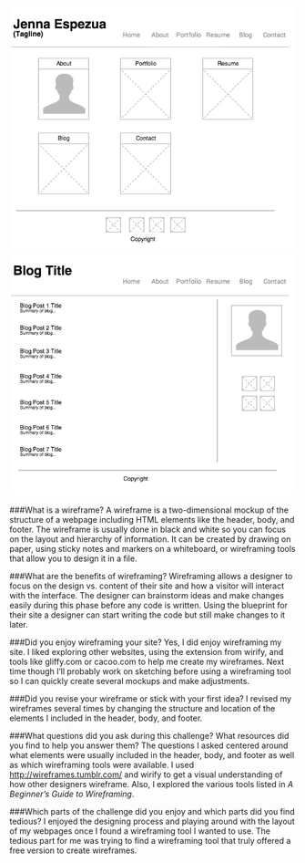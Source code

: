 ![Index Wireframe](imgs/wireframe-index.png)
![Blog Index Wireframe](imgs/wireframe-blog-index.png)

###What is a wireframe?
A wireframe is a two-dimensional mockup of the structure of a webpage including HTML elements like the header, body, and footer.  The wireframe is usually done in black and white so you can focus on the layout and hierarchy of information.  It can be created by drawing on paper, using sticky notes and markers on a whiteboard, or wireframing tools that allow you to design it in a file.

###What are the benefits of wireframing?
Wireframing allows a designer to focus on the design vs. content of their site and how a visitor will interact with the interface.  The designer can brainstorm ideas and make changes easily during this phase before any code is written.  Using the blueprint for their site a designer can start writing the code but still make changes to it later.

###Did you enjoy wireframing your site?
Yes, I did enjoy wireframing my site.  I liked exploring other websites, using the extension from wirify, and tools like gliffy.com or cacoo.com to help me create my wireframes.  Next time though I’ll probably work on sketching before using a wireframing tool so I can quickly create several mockups and make adjustments.

###Did you revise your wireframe or stick with your first idea?
I revised my wireframes several times by changing the structure and location of the elements I included in the header, body, and footer.

###What questions did you ask during this challenge? What resources did you find to help you answer them?
The questions I asked centered around what elements were usually included in the header, body, and footer as well as which wireframing tools were available.   I used http://wireframes.tumblr.com/ and wirify to get a visual understanding of how other designers wireframe.  Also, I explored the various tools listed in *A Beginner’s Guide to Wireframing*.

###Which parts of the challenge did you enjoy and which parts did you find tedious?
I enjoyed the designing process and playing around with the layout of my webpages once I found a wireframing tool I wanted to use.  The tedious part for me was trying to find a wireframing tool that truly offered a free version to create wireframes.
